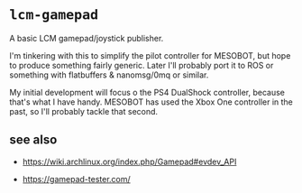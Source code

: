 `lcm-gamepad`
=============

A basic LCM gamepad/joystick publisher.

I'm tinkering with this to simplify the pilot controller for MESOBOT, but
hope to produce something fairly generic. Later I'll probably port it to ROS
or something with flatbuffers & nanomsg/0mq or similar.

My initial development will focus o the PS4 DualShock controller, because
that's what I have handy. MESOBOT has used the Xbox One controller in the
past, so I'll probably tackle that second.

see also
--------

- https://wiki.archlinux.org/index.php/Gamepad#evdev_API

- https://gamepad-tester.com/

